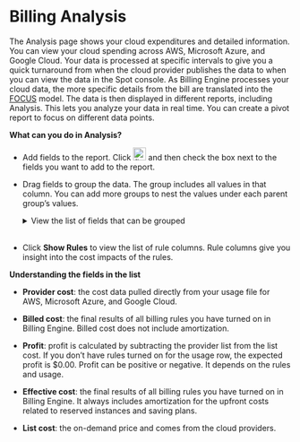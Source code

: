 # Billing Analysis 

The Analysis page shows your cloud expenditures and detailed information. You can view your cloud spending across AWS, Microsoft Azure, and Google Cloud. Your data is processed at specific intervals to give you a quick turnaround from when the cloud provider publishes the data to when you can view the data in the Spot console. As Billing Engine processes your cloud data, the more specific details from the bill are translated into the [FOCUS](https://focus.finops.org/) model. The data is then displayed in different reports, including Analysis. This lets you analyze your data in real time. You can create a pivot report to focus on different data points.

**What can you do in Analysis?**
* Add fields to the report. Click <img width="23" alt="fields" src="https://github.com/spotinst/help/assets/167069628/83a14e59-6b07-4305-a76e-e8d8846cf0ae"> and then check the box next to the fields you want to add to the report.
* Drag fields to group the data. The group includes all values in that column. You can add more groups to nest the values under each parent group’s values.

  <details>
    <summary markdown="span">View the list of fields that can be grouped</summary>

  * Billing Period Start 
  * Billing Period End 
  * Charge Period Start 
  * Charge Period End 
  * Billing Account Id 
  *  Billing Account Name 
  * Sub Account Id 
  * Sub Account Name 
  * Resource ID 
  * Billing Family ID 
  * Service 
  * Service Category 
  * Region 
  * Availability Zone 
  * Provider 
  * Publisher 
  * Invoice Issuer 
  * Charge Category 
  * Charge Category Native 
  * Pricing Category 
  * SKU ID 
  * SKU Price ID 
  * Pricing Unit 
  * Usage Type 
  * Commitment Discount ID 
  * Commitment Discount Name 
  * Commitment Discount Type 
  * Commitment Discount Category 
  * Operation 
  * Description 
  * Charge Frequency 
  * Resource Name 
  * Resource Type 
  * Provider Tag Key 
  * Provider Tag Value 
  * Billing Currency 
  * Provider Cost
  * List Cost 
  * Profit 
  * Usage Quantity

  </details><br>

* Click **Show Rules** to view the list of rule columns. Rule columns give you insight into the cost impacts of the rules.

**Understanding the fields in the list**

* **Provider cost**: the cost data pulled directly from your usage file for AWS, Microsoft Azure, and Google Cloud.

* **Billed cost**: the final results of all billing rules you have turned on in Billing Engine.  Billed cost does not include amortization.

* **Profit**: profit is calculated by subtracting the provider list from the list cost. If you don’t have rules turned on for the usage row, the expected profit is $0.00. Profit can be positive or negative. It depends on the rules and usage.

* **Effective cost**: the final results of all billing rules you have turned on in Billing Engine. It always includes amortization for the upfront costs related to reserved instances and saving plans.

* **List cost**: the on-demand price and comes from the cloud providers.
